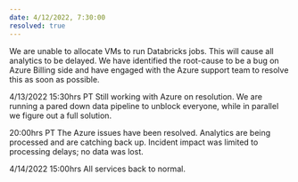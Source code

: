 ```yaml
---
date: 4/12/2022, 7:30:00
resolved: true
---
```


We are unable to allocate VMs to run Databricks jobs. This will cause all analytics to be delayed. We have identified the root-cause to be a bug on Azure Billing side and have engaged with the Azure support team to resolve this as soon as possible.

4/13/2022 15:30hrs PT Still working with Azure on resolution. We are running a pared down data pipeline to unblock everyone, while in parallel we figure out a full solution.

20:00hrs PT The Azure issues have been resolved. Analytics are being processed and are catching back up. Incident impact was limited to processing delays; no data was lost.

4/14/2022 15:00hrs All services back to normal.
